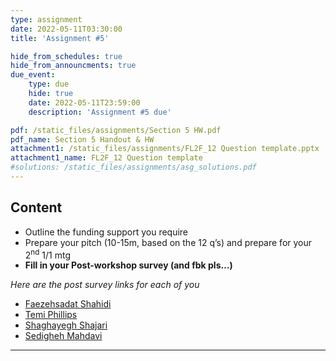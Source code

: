 ```yaml
---
type: assignment
date: 2022-05-11T03:30:00
title: 'Assignment #5'

hide_from_schedules: true
hide_from_announcments: true
due_event:
    type: due
    hide: true
    date: 2022-05-11T23:59:00
    description: 'Assignment #5 due'

pdf: /static_files/assignments/Section 5 HW.pdf
pdf_name: Section 5 Handout & HW
attachment1: /static_files/assignments/FL2F_12 Question template.pptx
attachment1_name: FL2F_12 Question template
#solutions: /static_files/assignments/asg_solutions.pdf
---
```

## Content
- Outline the funding support you require
- Prepare your pitch (10-15m, based on the 12 q’s) and prepare for your 2<sup>nd</sup>  1/1 mtg
- **Fill in your Post-workshop survey (and fbk pls…)**

*Here are the post survey links for each of you*

* [Faezehsadat Shahidi](https://docs.google.com/forms/d/e/1FAIpQLSe3EAT4FCx4ASjjLmPDzAXtCuCmHPOpUgU8_PAbd6gR_LSirQ/viewform?usp=pp_url&entry.1293145514=Aevin%20Dtkin&entry.345308928=1&entry.888363358=2&entry.934047=3&entry.372875466=4&entry.2005884768=5&entry.403592147=4&entry.1879579192=3&entry.1263446590=2&entry.1998690236=1&entry.933103120=2)
* [Temi Phillips](https://docs.google.com/forms/d/e/1FAIpQLSe3EAT4FCx4ASjjLmPDzAXtCuCmHPOpUgU8_PAbd6gR_LSirQ/viewform?usp=pp_url&entry.1293145514=ZIyi%20Liu&entry.345308928=3&entry.888363358=2&entry.934047=2&entry.372875466=2&entry.2005884768=2&entry.403592147=2&entry.1879579192=2&entry.1263446590=2&entry.1998690236=2&entry.933103120=2)
* [Shaghayegh Shajari](https://docs.google.com/forms/d/e/1FAIpQLSe3EAT4FCx4ASjjLmPDzAXtCuCmHPOpUgU8_PAbd6gR_LSirQ/viewform?usp=pp_url&entry.1293145514=Sophia%20Cliplef&entry.345308928=3&entry.888363358=3&entry.934047=5&entry.372875466=2&entry.2005884768=4&entry.403592147=4&entry.1879579192=2&entry.1263446590=3&entry.1998690236=2&entry.933103120=4)
* [Sedigheh Mahdavi](https://docs.google.com/forms/d/e/1FAIpQLSe3EAT4FCx4ASjjLmPDzAXtCuCmHPOpUgU8_PAbd6gR_LSirQ/viewform?usp=pp_url&entry.1293145514=Jeewon%20Lee&entry.345308928=3&entry.888363358=3&entry.934047=3&entry.372875466=3&entry.2005884768=3&entry.403592147=3&entry.1879579192=3&entry.1263446590=3&entry.1998690236=3&entry.933103120=3)


---